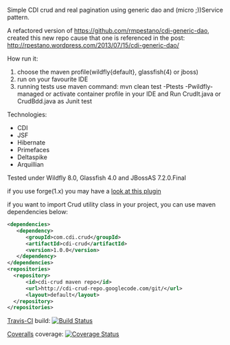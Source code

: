 Simple CDI crud and real pagination using generic dao and (micro ;))Service pattern.

A refactored version of https://github.com/rmpestano/cdi-generic-dao, created this new repo cause that one is referenced in the post: http://rpestano.wordpress.com/2013/07/15/cdi-generic-dao/


How run it:

1. choose the maven profile(wildfly{default}, glassfish(4) or jboss)
2. run on your favourite IDE
3. running tests use maven command: mvn clean test -Ptests -Pwildfly-managed or activate container profile in your IDE and Run CrudIt.java or CrudBdd.java as Junit test



Technologies:

* CDI
* JSF
* Hibernate
* Primefaces
* Deltaspike
* Arquillian



Tested under Wildfly 8.0, Glassfish 4.0 and JBossAS 7.2.0.Final

if you use forge(1.x) you may have a [look at this plugin](https://github.com/rmpestano/crud-plugin)

if you want to import Crud utility class in your project, you can use maven dependencies below:

```xml
<dependencies>
   <dependency>
      <groupId>com.cdi.crud</groupId>
      <artifactId>cdi-crud</artifactId>
      <version>1.0.0</version>
   </dependency>
</dependencies>
<repositories>
  <repository>
      <id>cdi-crud maven repo</id>
      <url>http://cdi-crud-repo.googlecode.com/git/</url>
      <layout>default</layout>
  </repository>
</repositories>
```

[Travis-CI](https://travis-ci.org/rmpestano/cdi-crud) build:
[![Build Status](https://travis-ci.org/rmpestano/cdi-crud.png)](https://travis-ci.org/rmpestano/cdi-crud)

[Coveralls](https://coveralls.io/repos/rmpestano/cdi-crud/) coverage:
[![Coverage Status](https://coveralls.io/repos/rmpestano/cdi-crud/badge.png)](https://coveralls.io/r/rmpestano/cdi-crud)
